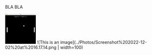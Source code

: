 BLA BLA

<img src="../Photos/Screenshot%202022-12-02%20at%2016.17.14.png" width="100" height="100">
![This is an image](../Photos/Screenshot%202022-12-02%20at%2016.17.14.png | width=100)
